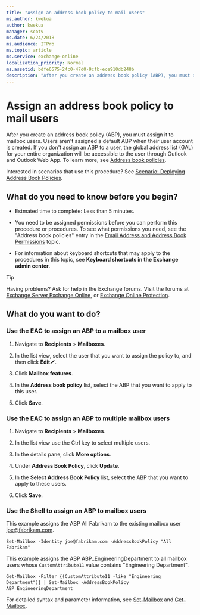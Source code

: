 ```yaml
---
title: "Assign an address book policy to mail users"
ms.author: kwekua
author: kwekua
manager: scotv
ms.date: 6/24/2018
ms.audience: ITPro
ms.topic: article
ms.service: exchange-online
localization_priority: Normal
ms.assetid: bdfe6575-24c0-47d0-9cfb-ece910db248b
description: "After you create an address book policy (ABP), you must assign it to mailbox users. Users aren't assigned a default ABP when their user account is created. If you don't assign an ABP to a user, the global address list (GAL) for your entire organization will be accessible to the user through Outlook and Outlook Web App. To learn more, see Address book policies."
---
```


# Assign an address book policy to mail users

After you create an address book policy (ABP), you must assign it to mailbox users. Users aren't assigned a default ABP when their user account is created. If you don't assign an ABP to a user, the global address list (GAL) for your entire organization will be accessible to the user through Outlook and Outlook Web App. To learn more, see [Address book policies](address-book-policies.md).
  
Interested in scenarios that use this procedure? See [Scenario: Deploying Address Book Policies](http://technet.microsoft.com/library/6ac3c87d-161f-447b-afb2-149ae7e3f1dc.aspx).
  
## What do you need to know before you begin?

- Estmated time to complete: Less than 5 minutes.
    
- You need to be assigned permissions before you can perform this procedure or procedures. To see what permissions you need, see the "Address book policies" entry in the [Email Address and Address Book Permissions](http://technet.microsoft.com/library/1c1de09d-16ef-4424-9bfb-eb7edffbc8c2.aspx) topic. 
    
- For information about keyboard shortcuts that may apply to the procedures in this topic, see **Keyboard shortcuts in the Exchange admin center**.
    
> [!TIP]
> Having problems? Ask for help in the Exchange forums. Visit the forums at [Exchange Server](https://go.microsoft.com/fwlink/p/?linkId=60612),[Exchange Online](https://go.microsoft.com/fwlink/p/?linkId=267542), or [Exchange Online Protection](https://go.microsoft.com/fwlink/p/?linkId=285351). 
  
## What do you want to do?

### Use the EAC to assign an ABP to a mailbox user
<a name="UseEMC"> </a>

1. Navigate to **Recipients** \> **Mailboxes**.
    
2. In the list view, select the user that you want to assign the policy to, and then click **Edit**![Edit icon](../../media/ITPro_EAC_EditIcon.gif).
    
3. Click **Mailbox features**.
    
4. In the **Address book policy** list, select the ABP that you want to apply to this user. 
    
5. Click **Save**.
    
### Use the EAC to assign an ABP to multiple mailbox users
<a name="Bulk"> </a>

1. Navigate to **Recipients** \> **Mailboxes**.
    
2. In the list view use the Ctrl key to select multiple users.
    
3. In the details pane, click **More options**.
    
4. Under **Address Book Policy**, click **Update**.
    
5. In the **Select Address Book Policy** list, select the ABP that you want to apply to these users. 
    
6. Click **Save**.
    
### Use the Shell to assign an ABP to mailbox users
<a name="UseShell"> </a>

This example assigns the ABP All Fabrikam to the existing mailbox user joe@fabrikam.com.
  
```
Set-Mailbox -Identity joe@fabrikam.com -AddressBookPolicy "All Fabrikam"
```

This example assigns the ABP ABP_EngineeringDepartment to all mailbox users whose  `CustomAttribute11` value contains "Engineering Department". 
  
```
Get-Mailbox -Filter {(CustomAttribute11 -like "Engineering Department")} | Set-Mailbox -AddressBookPolicy ABP_EngineeringDepartment
```

For detailed syntax and parameter information, see [Set-Mailbox](http://technet.microsoft.com/library/a0d413b9-d949-4df6-ba96-ac0906dedae2.aspx) and [Get-Mailbox](http://technet.microsoft.com/library/8a5a6eb9-4a75-47f9-ae3b-a3ba251cf9a8.aspx).
  

